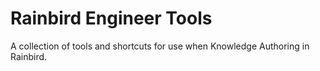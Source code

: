 # Rainbird Engineer Tools
A collection of tools and shortcuts for use when Knowledge Authoring in Rainbird.

